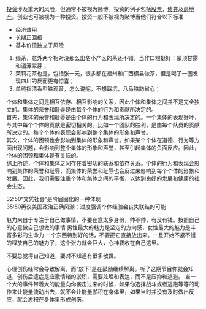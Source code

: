 
[投资](https://zh.m.wikipedia.org/wiki/%E6%8A%95%E8%B3%87 "投资")涉及重大的风险，但通常不被视为赌博。投资的例子包括[股票](https://zh.m.wikipedia.org/wiki/%E8%82%A1%E7%A5%A8 "股票")，[债券](https://zh.m.wikipedia.org/wiki/%E5%82%B5%E5%88%B8 "债券")及[房地产](https://zh.m.wikipedia.org/wiki/%E6%88%BF%E5%9C%B0%E7%94%A2 "房地产")。创业也可被视为一种投资。投资一般不被视为赌博当他们符合以下标准：

-   经济效用
-   长期正回报
-   基本价值独立于风险


1.  绿茶，意外两个相对没那么出名小产区的茶还不错，当作口粮挺好：蒙顶甘露和湄潭翠芽；
2.  茉莉花茶也是，包括张一元，很多都在福州和广西横县做茶，但是喝了一圈发现四川的反而更有惊喜；
3.  单纯指清香型铁观音，怎么说呢，不想踩坑，八马铁韵省心；



个体和集体之间是相互依存、相互影响的关系，因此个体和集体之间并不是完全独立的。集体的荣誉和耻辱是由每个个体的行为和贡献所决定的。  
首先，集体的荣誉和耻辱是由个体的行为和表现所决定的。一个集体的表现好坏，与其中每个个体的贡献是密切相关的。比如一个团队的胜利，是由每个队员的贡献所决定的。每个个体的表现会影响到整个集体的形象和声誉。  
其次，个体的困顿也会影响到集体的形象和声誉。如果某个个体在道德、行为等方面出现问题，会影响到整个集体的形象和声誉，甚至引起集体的负面反应。因此，个体的困顿和集体是有关联的。  
综上所述，个体和集体之间存在着密切的联系和依存关系。个体的行为和表现会影响到集体的荣誉和耻辱，而集体的荣誉和耻辱也会反过来影响到每个个体的形象和发展。因此，我们需要注重个体和集体之间的平衡，以达到良好的发展和健康的社会生态。


32:50“文凭社会”是阶层固化的一种体现  
35:50再议美国政治正确风潮：过度强调个体经验会丧失联结的可能


魅力来自于专注于自己做事情，不要在意太多身份，帅不帅，有没有钱。按照自己的心意做自己想做的事情
男性最大的魅力是坚定的方向感，女性最大的魅力是丰富多彩的生命力
一个东西特别好的话，不要把它直接放出来。一旦开始不紧不慢的释放自己的魅力了，这个张力就会巨大，心神要收在自己这里。


不要总觉得自己知道，要对不知道有很多敬畏。


心理创伤经常会导致解离，而“放下”是在鼓励继续解离。听了这期节目你就会知道，创伤后遗症是应激情绪的淤积，需要处理和表达，而不是压抑和逃避。
当一个大的事件带着大的能量向你袭击过来的时候，如果你选择战斗或者逃跑等等的动作来让能量流动出去，就不会让能量淤积在身体里，如果当时并没有及时做出反应，就会淤积在身体里形成创伤。


